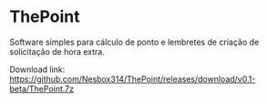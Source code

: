 # ThePoint
Software simples para cálculo de ponto e lembretes de criação de solicitação de hora extra.

Download link: https://github.com/Nesbox314/ThePoint/releases/download/v0.1-beta/ThePoint.7z

